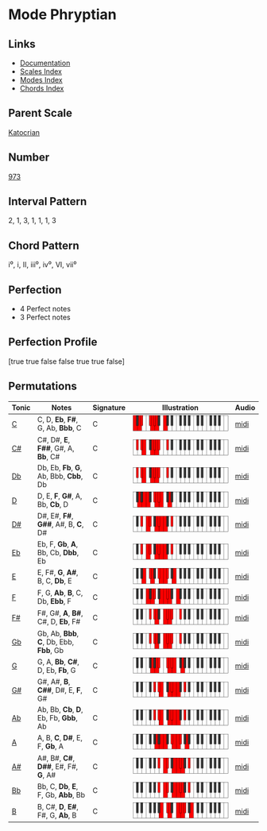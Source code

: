 # Mode Phryptian

## Links

- [Documentation](index.md)
- [Scales Index](Scales.md)
- [Modes Index](Modes.md)
- [Chords Index](Chords.md)

## Parent Scale

[Katocrian](ScaleKatocrian.md)

## Number

[973](https://ianring.com/musictheory/scales/973)

## Interval Pattern

2, 1, 3, 1, 1, 1, 3

## Chord Pattern

i⁰, i, II, iii⁰, iv⁰, VI, vii⁰

## Perfection

- 4 Perfect notes
- 3 Perfect notes

## Perfection Profile

[true true false false true true false]

## Permutations

| Tonic | Notes | Signature | Illustration | Audio |
|-------|-------|-----------|--------------|-------|
| [C](ModeCNaturalPhryptian.md) | C, D, **Eb**, **F#**, G, Ab, **Bbb**, C | C | ![CNaturalPhryptian](ModeCNaturalPhryptian.png) | [midi](https://github.com/edipermadi/music/blob/main/docs/ModeCNaturalPhryptian.mid?raw=true) |
| [C#](ModeCSharpPhryptian.md) | C#, D#, **E**, **F##**, G#, A, **Bb**, C# | C | ![CSharpPhryptian](ModeCSharpPhryptian.png) | [midi](https://github.com/edipermadi/music/blob/main/docs/ModeCSharpPhryptian.mid?raw=true) |
| [Db](ModeDFlatPhryptian.md) | Db, Eb, **Fb**, **G**, Ab, Bbb, **Cbb**, Db | C | ![DFlatPhryptian](ModeDFlatPhryptian.png) | [midi](https://github.com/edipermadi/music/blob/main/docs/ModeDFlatPhryptian.mid?raw=true) |
| [D](ModeDNaturalPhryptian.md) | D, E, **F**, **G#**, A, Bb, **Cb**, D | C | ![DNaturalPhryptian](ModeDNaturalPhryptian.png) | [midi](https://github.com/edipermadi/music/blob/main/docs/ModeDNaturalPhryptian.mid?raw=true) |
| [D#](ModeDSharpPhryptian.md) | D#, E#, **F#**, **G##**, A#, B, **C**, D# | C | ![DSharpPhryptian](ModeDSharpPhryptian.png) | [midi](https://github.com/edipermadi/music/blob/main/docs/ModeDSharpPhryptian.mid?raw=true) |
| [Eb](ModeEFlatPhryptian.md) | Eb, F, **Gb**, **A**, Bb, Cb, **Dbb**, Eb | C | ![EFlatPhryptian](ModeEFlatPhryptian.png) | [midi](https://github.com/edipermadi/music/blob/main/docs/ModeEFlatPhryptian.mid?raw=true) |
| [E](ModeENaturalPhryptian.md) | E, F#, **G**, **A#**, B, C, **Db**, E | C | ![ENaturalPhryptian](ModeENaturalPhryptian.png) | [midi](https://github.com/edipermadi/music/blob/main/docs/ModeENaturalPhryptian.mid?raw=true) |
| [F](ModeFNaturalPhryptian.md) | F, G, **Ab**, **B**, C, Db, **Ebb**, F | C | ![FNaturalPhryptian](ModeFNaturalPhryptian.png) | [midi](https://github.com/edipermadi/music/blob/main/docs/ModeFNaturalPhryptian.mid?raw=true) |
| [F#](ModeFSharpPhryptian.md) | F#, G#, **A**, **B#**, C#, D, **Eb**, F# | C | ![FSharpPhryptian](ModeFSharpPhryptian.png) | [midi](https://github.com/edipermadi/music/blob/main/docs/ModeFSharpPhryptian.mid?raw=true) |
| [Gb](ModeGFlatPhryptian.md) | Gb, Ab, **Bbb**, **C**, Db, Ebb, **Fbb**, Gb | C | ![GFlatPhryptian](ModeGFlatPhryptian.png) | [midi](https://github.com/edipermadi/music/blob/main/docs/ModeGFlatPhryptian.mid?raw=true) |
| [G](ModeGNaturalPhryptian.md) | G, A, **Bb**, **C#**, D, Eb, **Fb**, G | C | ![GNaturalPhryptian](ModeGNaturalPhryptian.png) | [midi](https://github.com/edipermadi/music/blob/main/docs/ModeGNaturalPhryptian.mid?raw=true) |
| [G#](ModeGSharpPhryptian.md) | G#, A#, **B**, **C##**, D#, E, **F**, G# | C | ![GSharpPhryptian](ModeGSharpPhryptian.png) | [midi](https://github.com/edipermadi/music/blob/main/docs/ModeGSharpPhryptian.mid?raw=true) |
| [Ab](ModeAFlatPhryptian.md) | Ab, Bb, **Cb**, **D**, Eb, Fb, **Gbb**, Ab | C | ![AFlatPhryptian](ModeAFlatPhryptian.png) | [midi](https://github.com/edipermadi/music/blob/main/docs/ModeAFlatPhryptian.mid?raw=true) |
| [A](ModeANaturalPhryptian.md) | A, B, **C**, **D#**, E, F, **Gb**, A | C | ![ANaturalPhryptian](ModeANaturalPhryptian.png) | [midi](https://github.com/edipermadi/music/blob/main/docs/ModeANaturalPhryptian.mid?raw=true) |
| [A#](ModeASharpPhryptian.md) | A#, B#, **C#**, **D##**, E#, F#, **G**, A# | C | ![ASharpPhryptian](ModeASharpPhryptian.png) | [midi](https://github.com/edipermadi/music/blob/main/docs/ModeASharpPhryptian.mid?raw=true) |
| [Bb](ModeBFlatPhryptian.md) | Bb, C, **Db**, **E**, F, Gb, **Abb**, Bb | C | ![BFlatPhryptian](ModeBFlatPhryptian.png) | [midi](https://github.com/edipermadi/music/blob/main/docs/ModeBFlatPhryptian.mid?raw=true) |
| [B](ModeBNaturalPhryptian.md) | B, C#, **D**, **E#**, F#, G, **Ab**, B | C | ![BNaturalPhryptian](ModeBNaturalPhryptian.png) | [midi](https://github.com/edipermadi/music/blob/main/docs/ModeBNaturalPhryptian.mid?raw=true) |
